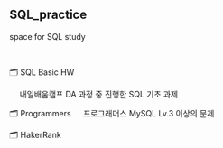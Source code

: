 ## SQL_practice
space for SQL study

</br>

🗂️ SQL Basic HW

　 내일배움캠프 DA 과정 중 진행한 SQL 기초 과제

🗂️ Programmers
　 프로그래머스 MySQL Lv.3 이상의 문제

🗂️ HakerRank

